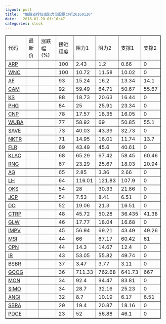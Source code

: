 ```yaml
---
layout: post
title:  "触碰支撑位或阻力位股票分析20160120"
date:   2016-01-20 01:16:47
categories: stock
---
```

<script type="text/javascript">
var stockList = []
stockList.push('gb_arp');
stockList.push('gb_wnc');
stockList.push('gb_af');
stockList.push('gb_cam');
stockList.push('gb_ks');
stockList.push('gb_phg');
stockList.push('gb_cnp');
stockList.push('gb_wuba');
stockList.push('gb_save');
stockList.push('gb_nktr');
stockList.push('gb_flr');
stockList.push('gb_klac');
stockList.push('gb_rng');
stockList.push('gb_ag');
stockList.push('gb_lh');
stockList.push('gb_oks');
stockList.push('gb_jcp');
stockList.push('gb_do');
stockList.push('gb_ctrp');
stockList.push('gb_glw');
stockList.push('gb_impv');
stockList.push('gb_msi');
stockList.push('gb_cpn');
stockList.push('gb_ir');
stockList.push('gb_bsbr');
stockList.push('gb_goog');
stockList.push('gb_mon');
stockList.push('gb_simo');
stockList.push('gb_angi');
stockList.push('gb_sbra');
stockList.push('gb_pdce');
</script>
<table border="1">
 <tr>
 <td>代码</td>
 <td>最新价</td>
 <td>涨跌幅(%)</td>
 <td>接近程度</td>
 <td>阻力1</td>
 <td>阻力2</td>
 <td>支撑1</td>
 <td>支撑2</td>
</tr>
  <tr id="arp" class="green">
  <td><a href="http://stock.finance.sina.com.cn/usstock/quotes/ARP.html" target="_blank">ARP</a></td><td></td><td></td><td>100</td><td>2.43</td><td>1.2</td><td>0.66</td><td>0</td></tr>
  <tr id="wnc" class="green">
  <td><a href="http://stock.finance.sina.com.cn/usstock/quotes/WNC.html" target="_blank">WNC</a></td><td></td><td></td><td>100</td><td>10.72</td><td>11.58</td><td>10.02</td><td>0</td></tr>
  <tr id="af" class="green">
  <td><a href="http://stock.finance.sina.com.cn/usstock/quotes/AF.html" target="_blank">AF</a></td><td></td><td></td><td>93</td><td>15.24</td><td>16.2</td><td>13.34</td><td>14.1</td></tr>
  <tr id="cam" class="red">
  <td><a href="http://stock.finance.sina.com.cn/usstock/quotes/CAM.html" target="_blank">CAM</a></td><td></td><td></td><td>92</td><td>59.49</td><td>64.71</td><td>50.67</td><td>55.67</td></tr>
  <tr id="ks" class="green">
  <td><a href="http://stock.finance.sina.com.cn/usstock/quotes/KS.html" target="_blank">KS</a></td><td></td><td></td><td>88</td><td>18.73</td><td>20.63</td><td>16.44</td><td>0</td></tr>
  <tr id="phg" class="red">
  <td><a href="http://stock.finance.sina.com.cn/usstock/quotes/PHG.html" target="_blank">PHG</a></td><td></td><td></td><td>84</td><td>25</td><td>25.91</td><td>23.34</td><td>0</td></tr>
  <tr id="cnp" class="red">
  <td><a href="http://stock.finance.sina.com.cn/usstock/quotes/CNP.html" target="_blank">CNP</a></td><td></td><td></td><td>78</td><td>17.57</td><td>18.35</td><td>16.05</td><td>0</td></tr>
  <tr id="wuba" class="green">
  <td><a href="http://stock.finance.sina.com.cn/usstock/quotes/WUBA.html" target="_blank">WUBA</a></td><td></td><td></td><td>77</td><td>58.92</td><td>69</td><td>50.85</td><td>55.1</td></tr>
  <tr id="save" class="red">
  <td><a href="http://stock.finance.sina.com.cn/usstock/quotes/SAVE.html" target="_blank">SAVE</a></td><td></td><td></td><td>73</td><td>40.03</td><td>43.39</td><td>32.73</td><td>0</td></tr>
  <tr id="nktr" class="green">
  <td><a href="http://stock.finance.sina.com.cn/usstock/quotes/NKTR.html" target="_blank">NKTR</a></td><td></td><td></td><td>71</td><td>14.95</td><td>16.01</td><td>11.74</td><td>13.7</td></tr>
  <tr id="flr" class="green">
  <td><a href="http://stock.finance.sina.com.cn/usstock/quotes/FLR.html" target="_blank">FLR</a></td><td></td><td></td><td>69</td><td>43.49</td><td>45.6</td><td>40.61</td><td>0</td></tr>
  <tr id="klac" class="red">
  <td><a href="http://stock.finance.sina.com.cn/usstock/quotes/KLAC.html" target="_blank">KLAC</a></td><td></td><td></td><td>68</td><td>65.29</td><td>67.42</td><td>58.45</td><td>60.46</td></tr>
  <tr id="rng" class="green">
  <td><a href="http://stock.finance.sina.com.cn/usstock/quotes/RNG.html" target="_blank">RNG</a></td><td></td><td></td><td>67</td><td>23.29</td><td>25.67</td><td>18.03</td><td>20.94</td></tr>
  <tr id="ag" class="red">
  <td><a href="http://stock.finance.sina.com.cn/usstock/quotes/AG.html" target="_blank">AG</a></td><td></td><td></td><td>65</td><td>2.85</td><td>3.36</td><td>2.66</td><td>0</td></tr>
  <tr id="lh" class="green">
  <td><a href="http://stock.finance.sina.com.cn/usstock/quotes/LH.html" target="_blank">LH</a></td><td></td><td></td><td>64</td><td>116.01</td><td>121.83</td><td>107.9</td><td>0</td></tr>
  <tr id="oks" class="red">
  <td><a href="http://stock.finance.sina.com.cn/usstock/quotes/OKS.html" target="_blank">OKS</a></td><td></td><td></td><td>54</td><td>28</td><td>30.33</td><td>21.86</td><td>0</td></tr>
  <tr id="jcp" class="green">
  <td><a href="http://stock.finance.sina.com.cn/usstock/quotes/JCP.html" target="_blank">JCP</a></td><td></td><td></td><td>54</td><td>7.53</td><td>8.41</td><td>6.51</td><td>0</td></tr>
  <tr id="do" class="green">
  <td><a href="http://stock.finance.sina.com.cn/usstock/quotes/DO.html" target="_blank">DO</a></td><td></td><td></td><td>52</td><td>19.06</td><td>21.3</td><td>16.51</td><td>0</td></tr>
  <tr id="ctrp" class="green">
  <td><a href="http://stock.finance.sina.com.cn/usstock/quotes/CTRP.html" target="_blank">CTRP</a></td><td></td><td></td><td>48</td><td>45.72</td><td>50.28</td><td>36.435</td><td>41.38</td></tr>
  <tr id="glw" class="green">
  <td><a href="http://stock.finance.sina.com.cn/usstock/quotes/GLW.html" target="_blank">GLW</a></td><td></td><td></td><td>46</td><td>17.77</td><td>18.04</td><td>16.68</td><td>0</td></tr>
  <tr id="impv" class="red">
  <td><a href="http://stock.finance.sina.com.cn/usstock/quotes/IMPV.html" target="_blank">IMPV</a></td><td></td><td></td><td>45</td><td>56.94</td><td>69.21</td><td>43.49</td><td>49.26</td></tr>
  <tr id="msi" class="green">
  <td><a href="http://stock.finance.sina.com.cn/usstock/quotes/MSI.html" target="_blank">MSI</a></td><td></td><td></td><td>44</td><td>66</td><td>67.17</td><td>60.42</td><td>61</td></tr>
  <tr id="cpn" class="red">
  <td><a href="http://stock.finance.sina.com.cn/usstock/quotes/CPN.html" target="_blank">CPN</a></td><td></td><td></td><td>44</td><td>14.3</td><td>14.67</td><td>12.4</td><td>0</td></tr>
  <tr id="ir" class="green">
  <td><a href="http://stock.finance.sina.com.cn/usstock/quotes/IR.html" target="_blank">IR</a></td><td></td><td></td><td>43</td><td>53.05</td><td>55.82</td><td>49.74</td><td>0</td></tr>
  <tr id="bsbr" class="green">
  <td><a href="http://stock.finance.sina.com.cn/usstock/quotes/BSBR.html" target="_blank">BSBR</a></td><td></td><td></td><td>37</td><td>3.47</td><td>3.77</td><td>3.11</td><td>0</td></tr>
  <tr id="goog" class="red">
  <td><a href="http://stock.finance.sina.com.cn/usstock/quotes/GOOG.html" target="_blank">GOOG</a></td><td></td><td></td><td>36</td><td>711.33</td><td>762.68</td><td>641.73</td><td>667</td></tr>
  <tr id="mon" class="red">
  <td><a href="http://stock.finance.sina.com.cn/usstock/quotes/MON.html" target="_blank">MON</a></td><td></td><td></td><td>34</td><td>92.4</td><td>94.47</td><td>83.81</td><td>0</td></tr>
  <tr id="simo" class="red">
  <td><a href="http://stock.finance.sina.com.cn/usstock/quotes/SIMO.html" target="_blank">SIMO</a></td><td></td><td></td><td>34</td><td>28.7</td><td>32.16</td><td>25.23</td><td>0</td></tr>
  <tr id="angi" class="red">
  <td><a href="http://stock.finance.sina.com.cn/usstock/quotes/ANGI.html" target="_blank">ANGI</a></td><td></td><td></td><td>32</td><td>8.7</td><td>10.19</td><td>6.17</td><td>6.51</td></tr>
  <tr id="sbra" class="red">
  <td><a href="http://stock.finance.sina.com.cn/usstock/quotes/SBRA.html" target="_blank">SBRA</a></td><td></td><td></td><td>29</td><td>19.4</td><td>20.87</td><td>18.16</td><td>0</td></tr>
  <tr id="pdce" class="green">
  <td><a href="http://stock.finance.sina.com.cn/usstock/quotes/PDCE.html" target="_blank">PDCE</a></td><td></td><td></td><td>23</td><td>52</td><td>56.88</td><td>46.1</td><td>0</td></tr>
</table>
